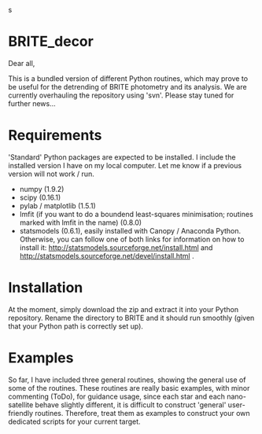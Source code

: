 s
# BRITE_decor

Dear all,

This is a bundled version of different Python routines, which may prove to be useful for the detrending of BRITE photometry and its analysis. We are currently overhauling the repository using 'svn'. Please stay tuned for further news...

# Requirements
'Standard' Python packages are expected to be installed.  I include the installed version I have on my local computer.  Let me know if a previous version will not work / run.
- numpy (1.9.2)
- scipy (0.16.1)
- pylab / matplotlib (1.5.1)
- lmfit (if you want to do a boundend least-squares minimisation; routines marked with lmfit in the name) (0.8.0)
- statsmodels (0.6.1), easily installed with Canopy / Anaconda Python. Otherwise, you can follow one of both links for information on how to install it: http://statsmodels.sourceforge.net/install.html and http://statsmodels.sourceforge.net/devel/install.html .
 
# Installation
At the moment, simply download the zip and extract it into your Python repository. Rename the directory to BRITE and it should run smoothly (given that your Python path is correctly set up).


# Examples
So far, I have included three general routines, showing the general use of some of the routines.  These routines are really basic examples, with minor commenting (ToDo), for guidance usage, since each star and each nano-satellite behave slightly different, it is difficult to construct 'general' user-friendly routines.  Therefore, treat them as examples to construct your own dedicated scripts for your current target.
